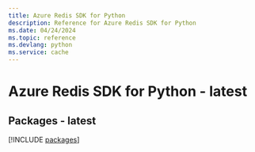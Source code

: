 ```yaml
---
title: Azure Redis SDK for Python
description: Reference for Azure Redis SDK for Python
ms.date: 04/24/2024
ms.topic: reference
ms.devlang: python
ms.service: cache
---
```

# Azure Redis SDK for Python - latest
## Packages - latest
[!INCLUDE [packages](redis-index.md)]